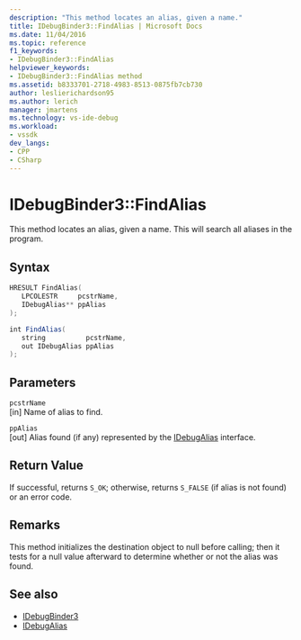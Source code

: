 ```yaml
---
description: "This method locates an alias, given a name."
title: IDebugBinder3::FindAlias | Microsoft Docs
ms.date: 11/04/2016
ms.topic: reference
f1_keywords:
- IDebugBinder3::FindAlias
helpviewer_keywords:
- IDebugBinder3::FindAlias method
ms.assetid: b8333701-2718-4983-8513-0875fb7cb730
author: leslierichardson95
ms.author: lerich
manager: jmartens
ms.technology: vs-ide-debug
ms.workload:
- vssdk
dev_langs:
- CPP
- CSharp
---
```

# IDebugBinder3::FindAlias
This method locates an alias, given a name. This will search all aliases in the program.

## Syntax

```cpp
HRESULT FindAlias(
   LPCOLESTR     pcstrName,
   IDebugAlias** ppAlias
);
```

```csharp
int FindAlias(
   string          pcstrName,
   out IDebugAlias ppAlias
);
```

## Parameters
`pcstrName`\
[in] Name of alias to find.

`ppAlias`\
[out] Alias found (if any) represented by the [IDebugAlias](../../../extensibility/debugger/reference/idebugalias.md) interface.

## Return Value
 If successful, returns `S_OK`; otherwise, returns `S_FALSE` (if alias is not found) or an error code.

## Remarks
 This method initializes the destination object to null before calling; then it tests for a null value afterward to determine whether or not the alias was found.

## See also
- [IDebugBinder3](../../../extensibility/debugger/reference/idebugbinder3.md)
- [IDebugAlias](../../../extensibility/debugger/reference/idebugalias.md)
